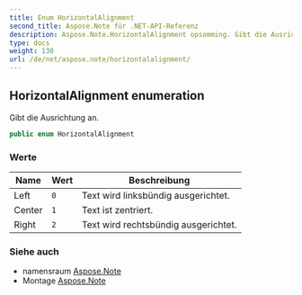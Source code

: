 ```yaml
---
title: Enum HorizontalAlignment
second_title: Aspose.Note für .NET-API-Referenz
description: Aspose.Note.HorizontalAlignment opsomming. Gibt die Ausrichtung an.
type: docs
weight: 130
url: /de/net/aspose.note/horizontalalignment/
---
```

## HorizontalAlignment enumeration

Gibt die Ausrichtung an.

```csharp
public enum HorizontalAlignment
```

### Werte

| Name | Wert | Beschreibung |
| --- | --- | --- |
| Left | `0` | Text wird linksbündig ausgerichtet. |
| Center | `1` | Text ist zentriert. |
| Right | `2` | Text wird rechtsbündig ausgerichtet. |

### Siehe auch

* namensraum [Aspose.Note](../../aspose.note/)
* Montage [Aspose.Note](../../)


